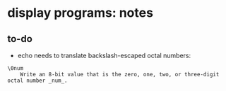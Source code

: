 
# display programs: notes

## to-do

* echo needs to translate backslash-escaped octal numbers:
```
\0num
	Write an 8-bit value that is the zero, one, two, or three-digit octal number _num_.
```

